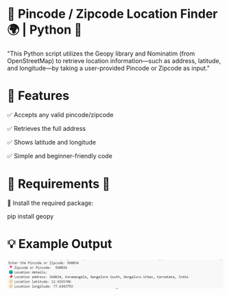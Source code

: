 # 📍 Pincode / Zipcode Location Finder 🌍 | Python 🐍
"This Python script utilizes the Geopy library and Nominatim (from OpenStreetMap) to retrieve location information—such as address, latitude, and longitude—by taking a user-provided Pincode or Zipcode as input."

🚀 Features
====================================
✅ Accepts any valid pincode/zipcode

✅ Retrieves the full address

✅ Shows latitude and longitude

✅ Simple and beginner-friendly code



🧱 Requirements 🐍
=======================================
📌 Install the required package:

pip install geopy


💡 Example Output
=======================
![Pincode image](pincode_output.png)
